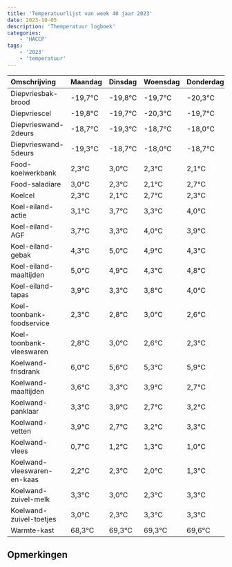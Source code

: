 ```yaml
---
title: 'Temperatuurlijst van week 40 jaar 2023'
date: 2023-10-05
description: 'Themperatuur logboek'
categories:
    - 'HACCP'
tags:
    - '2023'
    - 'temperatuur'
---
```

|Omschrijving|Maandag|Dinsdag|Woensdag|Donderdag|Vrijdag|Zaterdag|Zondag|
|:---|:---|:---|:---|:---|:---|:---|:---|
|Diepvriesbak-brood|-19,7°C|-19,8°C|-19,7°C|-20,3°C| | | |
|Diepvriescel|-19,8°C|-19,7°C|-20,3°C|-19,7°C| | | |
|Diepvrieswand-2deurs|-18,7°C|-19,3°C|-18,7°C|-18,0°C| | | |
|Diepvrieswand-5deurs|-19,3°C|-18,7°C|-18,0°C|-18,7°C| | | |
|Food-koelwerkbank|2,3°C|3,0°C|2,3°C|2,1°C| | | |
|Food-saladiare|3,0°C|2,3°C|2,1°C|2,7°C| | | |
|Koelcel|2,3°C|2,1°C|2,7°C|2,3°C| | | |
|Koel-eiland-actie|3,1°C|3,7°C|3,3°C|4,0°C| | | |
|Koel-eiland-AGF|3,7°C|3,3°C|4,0°C|3,9°C| | | |
|Koel-eiland-gebak|4,3°C|5,0°C|4,9°C|4,3°C| | | |
|Koel-eiland-maaltijden|5,0°C|4,9°C|4,3°C|4,8°C| | | |
|Koel-eiland-tapas|3,9°C|3,3°C|3,8°C|4,0°C| | | |
|Koel-toonbank-foodservice|2,3°C|2,8°C|3,0°C|2,6°C| | | |
|Koel-toonbank-vleeswaren|2,8°C|3,0°C|2,6°C|2,3°C| | | |
|Koelwand-frisdrank|6,0°C|5,6°C|5,3°C|5,9°C| | | |
|Koelwand-maaltijden|3,6°C|3,3°C|3,9°C|2,7°C| | | |
|Koelwand-panklaar|3,3°C|3,9°C|2,7°C|3,2°C| | | |
|Koelwand-vetten|3,9°C|2,7°C|3,2°C|3,3°C| | | |
|Koelwand-vlees|0,7°C|1,2°C|1,3°C|1,0°C| | | |
|Koelwand-vleeswaren-en-kaas|2,2°C|2,3°C|2,0°C|1,3°C| | | |
|Koelwand-zuivel-melk|3,3°C|3,0°C|2,3°C|3,3°C| | | |
|Koelwand-zuivel-toetjes|3,0°C|2,3°C|3,3°C|3,3°C| | | |
|Warmte-kast|68,3°C|69,3°C|69,3°C|69,6°C| | | |

## Opmerkingen


